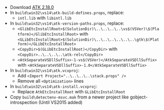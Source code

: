 * Download [ATK 2.18.0](http://ftp.gnome.org/pub/gnome/sources/atk/2.18/atk-2.18.0.tar.xz)
* In `build\win32\vs14\atk-build-defines.props`, replace:
	* `intl.lib` with `libintl.lib`
* In `build\win32\vs14\atk-version-paths.props`, replace:
	* `<GlibEtcInstallRoot>$(SolutionDir)\..\..\..\..\vs$(VSVer)\$(Platform)</GlibEtcInstallRoot>` with
`<GLibEtcInstallRoot>$(SolutionDir)\..\..\..\..\..\..\gtk\$(Platform)</GLibEtcInstallRoot>`
	* `<CopyDir>$(GLibEtcInstallRoot)</CopyDir>` with
`<CopyDir>..\..\..\..\atk-rel</CopyDir>`
	* `<AtkSeparateVSDllSuffix>-1-vs$(VSVer)</AtkSeparateVSDllSuffix>` with
`<AtkSeparateVSDllSuffix>-1.0</AtkSeparateVSDllSuffix>`
* In `build\win32\vs14\atk.vcxproj`:
	* Add `<Import Project="..\..\..\..\stack.props" />`
	* Remove all `<Optimization>` lines
* In `build\win32\vs14\atk-install.vcxproj`:
	* Replace `AtkEtcInstallRoot` with `GLibEtcInstallRoot`
* Copy `build\detectenv-msvc.mak` from a newer project like gobject-introspection (Until VS2015 added)
